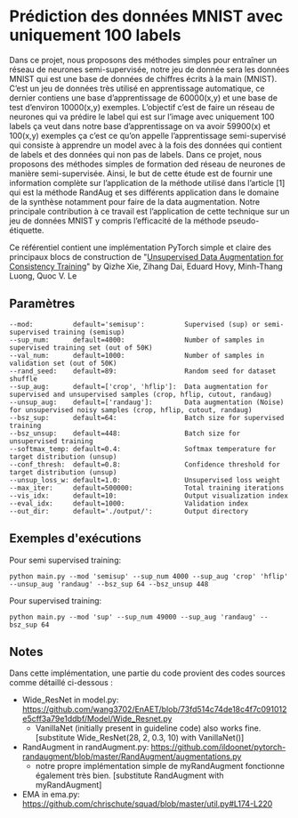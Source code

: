 
# Prédiction des données MNIST avec uniquement 100 labels

Dans ce projet, nous proposons des méthodes simples pour entraîner un réseau de neurones semi-supervisée, notre jeu de donnée sera les données MNIST qui est une base de données de chiffres écrits à la main (MNIST). C’est un jeu de données très utilisé en apprentissage
automatique, ce dernier contiens une base d’apprentissage de 60000(x,y) et une base de
test d’environ 10000(x,y) exemples.
L’objectif c’est de faire un réseau de neurones qui va prédire le label qui est sur l’image
avec uniquement 100 labels ça veut dans notre base d’apprentissage on va avoir 59900(x)
et 100(x,y) exemples ça c’est ce qu’on appelle l’apprentissage semi-supervisé qui consiste
à apprendre un model avec à la fois des données qui contient de labels et des données qui
non pas de labels.
Dans ce projet, nous proposons des méthodes simples de formation ded réseau de neurones
de manière semi-supervisée. Ainsi, le but de cette étude est de fournir une information
complète sur l’application de la méthode utilisé dans l’article [1] qui est la méthode RandAug et ses différents application dans le domaine de la synthèse notamment pour faire
de la data augmentation. Notre principale contribution à ce travail est l’application de
cette technique sur un jeu de données MNIST y compris l’efficacité de la méthode pseudo-
étiquette.

Ce référentiel contient une implémentation PyTorch simple et claire des principaux blocs de construction de "[Unsupervised Data Augmentation for Consistency Training](https://arxiv.org/abs/1904.12848)" by Qizhe Xie, Zihang Dai, Eduard Hovy, Minh-Thang Luong, Quoc V. Le


## Paramètres

```
--mod:          default='semisup':          Supervised (sup) or semi-supervised training (semisup)
--sup_num:      default=4000:               Number of samples in supervised training set (out of 50K)
--val_num:      default=1000:               Number of samples in validation set (out of 50K)
--rand_seed:    default=89:                 Random seed for dataset shuffle
--sup_aug:      default=['crop', 'hflip']:  Data augmentation for supervised and unsupervised samples (crop, hflip, cutout, randaug)
--unsup_aug:    default=['randaug']:        Data augmentation (Noise) for unsupervised noisy samples (crop, hflip, cutout, randaug)
--bsz_sup:      default=64:                 Batch size for supervised training
--bsz_unsup:    default=448:                Batch size for unsupervised training
--softmax_temp: default=0.4:                Softmax temperature for target distribution (unsup)
--conf_thresh:  default=0.8:                Confidence threshold for target distribution (unsup)
--unsup_loss_w: default=1.0:                Unsupervised loss weight
--max_iter:     default=500000:             Total training iterations
--vis_idx:      default=10:                 Output visualization index
--eval_idx:     default=1000:               Validation index
--out_dir:      default='./output/':        Output directory
```

## Exemples d'exécutions

Pour semi supervised training:
```
python main.py --mod 'semisup' --sup_num 4000 --sup_aug 'crop' 'hflip' --unsup_aug 'randaug' --bsz_sup 64 --bsz_unsup 448
```

Pour supervised training:
```
python main.py --mod 'sup' --sup_num 49000 --sup_aug 'randaug' --bsz_sup 64
```

## Notes

Dans cette implémentation, une partie du code provient des codes sources comme détaillé ci-dessous :
- Wide_ResNet in model.py: https://github.com/wang3702/EnAET/blob/73fd514c74de18c4f7c091012e5cff3a79e1ddbf/Model/Wide_Resnet.py
    - VanillaNet (initially present in guideline code) also works fine. [substitute Wide_ResNet(28, 2, 0.3, 10) with VanillaNet()]
- RandAugment in randAugment.py: https://github.com/ildoonet/pytorch-randaugment/blob/master/RandAugment/augmentations.py
    - notre propre implémentation simple de myRandAugment fonctionne également très bien. [substitute RandAugment with myRandAugment]
- EMA in ema.py: https://github.com/chrischute/squad/blob/master/util.py#L174-L220

